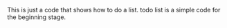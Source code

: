 This is just a code that shows how to do a list.
todo list is a simple code for the beginning stage.
